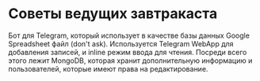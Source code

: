 # Советы ведущих завтракаста
Бот для Telegram, который использует в качестве базы данных Google Spreadsheet файл (don't ask). Используется Telegram WebApp для добавления записей, и inline режим ввода для чтения. Посреди всего этого лежит MongoDB, которая хранит дополнительную информацию и пользователей, которые имеют права на редактирование.
